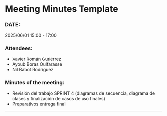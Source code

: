 # Meeting Minutes Template
### DATE: 
2025/06/01 15:00 - 17:00
### Attendees: 
* Xavier Román Gutiérrez 
* Ayoub Boras Oulfarasse
* Nil Babot Rodríguez

### Minutes of the meeting: 
* Revisión del trabajo SPRINT 4 (diagramas de secuencia, diagrama de clases y finalización de casos de uso finales)
* Preparativos entrega final

---
